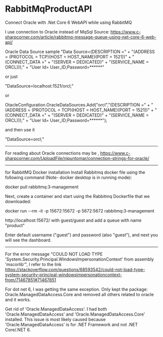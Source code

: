 # RabbitMqProductAPI
Connect Oracle with .Net Core 6 WebAPI while using RabbitMQ

I use connection to Oracle instead of MqSql
Source:
https://www.c-sharpcorner.com/article/rabbitmq-message-queue-using-net-core-6-web-api/


Oracle Data Source sample 
"Data Source=(DESCRIPTION =" + "(ADDRESS = (PROTOCOL = TCP)(HOST = HOST_NAME)(PORT = 1521))" + "(CONNECT_DATA =" + "(SERVER = DEDICATED)" + "(SERVICE_NAME = ORCL)));" + "User Id= User_ID;Password=******"  


or  just 

"DataSource=localhost:1521/orcl;"


or 

OtacleConfiguration.OracleDataSources.Add("orcl","(DESCRIPTION =" + "(ADDRESS = (PROTOCOL = TCP)(HOST = HOST_NAME)(PORT = 1521))" + "(CONNECT_DATA =" + "(SERVER = DEDICATED)" + "(SERVICE_NAME = ORCL)));" + "User Id= User_ID;Password=******");

and then use it 

"DataSource=orcl;"


***
For reading about Oracle connections may be ,
https://www.c-sharpcorner.com/UploadFile/nipuntomar/connection-strings-for-oracle/

***
for RabbitMQ Docker installation 
Install Rabbitmq docker file using the following command (Note- docker desktop is in running mode):

docker pull rabbitmq:3-management

Next, create a container and start using the Rabbitmq Dockerfile that we downloaded:

docker run --rm -it -p 15672:15672 -p 5672:5672 rabbitmq:3-management

http://localhost:15672/      with guest/guest
and add a queue with name "product"





Enter default username ("guest") and password (also "guest"), and next you will see the dashboard.

*****
For the error message
"COULD NOT LOAD TYPE 'System.Security.Principal.WindowsImpersonationContext' from assembly 'mscorlib'",
I refer to the link 
https://stackoverflow.com/questions/68593542/could-not-load-type-system-security-principal-windowsimpersonationcontext-from/71467851#71467851

For dot net 6, I was getting the same exception. Only kept the package: Oracle.ManagedDataAccess.Core and removed all others related to oracle and it works.

Get rid of 'Oracle.ManagedDataAccess'. I had both 'Oracle.ManagedDataAccess' and 'Oracle.ManagedDataAccess.Core' installed. This issue is most likely caused because 'Oracle.ManagedDataAccess' is for .NET Framework and not .NET Core/.NET 6.





